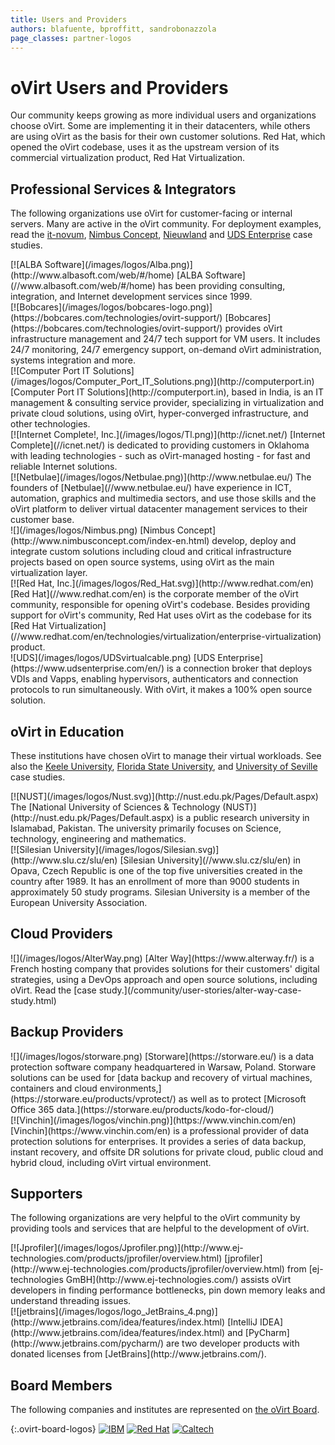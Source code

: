 ```yaml
---
title: Users and Providers
authors: blafuente, bproffitt, sandrobonazzola
page_classes: partner-logos
---
```


<!-- TODO: Content review -->

# oVirt Users and Providers

Our community keeps growing as more individual users and organizations choose oVirt. Some are implementing it in their datacenters, while others are using oVirt as the basis for their own customer solutions. Red Hat, which opened the oVirt codebase, uses it as the upstream version of its commercial virtualization product, Red Hat Virtualization.

## Professional Services & Integrators

The following organizations use oVirt for customer-facing or internal servers. Many are active in the oVirt community. For deployment examples, read the [it-novum](/community/user-stories/it-novum-case-study.html), [Nimbus Concept](/community/user-stories/nimbus-concept-case-study.html), [Nieuwland](/community/user-stories/nieuwland-case-study.html) and [UDS Enterprise](/community/user-stories/universidad-de-sevilla-case-study.html) case studies.

<div class="case-studies">
<div class="case-study">
[![ALBA Software](/images/logos/Alba.png)](http://www.albasoft.com/web/#/home)
[ALBA Software](//www.albasoft.com/web/#/home) has been providing consulting, integration, and Internet development services since 1999.
</div>

<div class="case-study">
[![Bobcares](/images/logos/bobcares-logo.png)](https://bobcares.com/technologies/ovirt-support/)
[Bobcares](https://bobcares.com/technologies/ovirt-support/) provides oVirt infrastructure management and 24/7 tech support for VM users. It includes 24/7 monitoring, 24/7 emergency support, on-demand oVirt administration, systems integration and more.
</div>

<div class="case-study">
[![Computer Port IT Solutions](/images/logos/Computer_Port_IT_Solutions.png)](http://computerport.in)
[Computer Port IT Solutions](http://computerport.in), based in India, is an IT management & consulting service provider, specializing in virtualization and private cloud solutions, using oVirt, hyper-converged infrastructure, and other technologies.
</div>

<div class="case-study">
[![Internet Complete!, Inc.](/images/logos/Tl.png)](http://icnet.net/)
 [Internet Complete](//icnet.net/) is dedicated to providing customers in Oklahoma with leading technologies - such as oVirt-managed hosting - for fast and reliable Internet solutions.
</div>

<div class="case-study">
[![Netbulae](/images/logos/Netbulae.png)](http://www.netbulae.eu/)
The founders of [Netbulae](//www.netbulae.eu/) have experience in ICT, automation, graphics and multimedia sectors, and use those skills and the oVirt platform to deliver virtual datacenter management services to their customer base.
</div>

<div class="case-study">
![](/images/logos/Nimbus.png)
[Nimbus Concept](http://www.nimbusconcept.com/index-en.html) develop, deploy and integrate custom solutions including cloud and critical infrastructure projects based on open source systems, using oVirt as the main virtualization layer.
</div>

<div class="case-study">
[![Red Hat, Inc.](/images/logos/Red_Hat.svg)](http://www.redhat.com/en)
[Red Hat](//www.redhat.com/en) is the corporate member of the oVirt community, responsible for opening oVirt's codebase. Besides providing support for oVirt's community, Red Hat uses oVirt as the codebase for its [Red Hat Virtualization](//www.redhat.com/en/technologies/virtualization/enterprise-virtualization) product.
</div>


<div class="case-study">
![UDS](/images/logos/UDSvirtualcable.png)
[UDS Enterprise](https://www.udsenterprise.com/en/) is a connection broker that deploys VDIs and Vapps, enabling hypervisors, authenticators and connection protocols to run simultaneously. With oVirt, it makes a 100% open source solution.
</div>

## oVirt in Education

These institutions have chosen oVirt to manage their virtual workloads. See also the [Keele University](/community/user-stories/keele-university-case-study.html), [Florida State University](/community/user-stories/RCC-case-study.html), and [University of Seville](/community/user-stories/universidad-de-sevilla-case-study.html) case studies.

<div class="case-studies">
<div class="case-study">
[![NUST](/images/logos/Nust.svg)](http://nust.edu.pk/Pages/Default.aspx)
The [National University of Sciences & Technology (NUST)](http://nust.edu.pk/Pages/Default.aspx) is a public research university in Islamabad, Pakistan. The university primarily focuses on Science, technology, engineering and mathematics.
</div>

<div class="case-study">
[![Silesian University](/images/logos/Silesian.svg)](http://www.slu.cz/slu/en)
[Silesian University](//www.slu.cz/slu/en) in Opava, Czech Republic is one of the top five universities created in the country after 1989. It has an enrollment of more than 9000 students in approximately 50 study programs. Silesian University is a member of the European University Association.
</div>

## Cloud Providers

<div class="case-studies">
<div class="case-study">
![](/images/logos/AlterWay.png)
[Alter Way](https://www.alterway.fr/) is a French hosting company that provides solutions for their customers' digital strategies, using a DevOps approach and open source solutions, including oVirt. Read the [case study.](/community/user-stories/alter-way-case-study.html)
</div>

## Backup Providers
<div class="case-studies">
<div class="case-study">
![](/images/logos/storware.png)
[Storware](https://storware.eu/) is a data protection software company headquartered in Warsaw, Poland. Storware solutions can be used for [data backup and recovery of virtual machines, containers and cloud environments,](https://storware.eu/products/vprotect/) as well as to protect [Microsoft Office 365 data.](https://storware.eu/products/kodo-for-cloud/)
</div>
<div class="case-study">
[![Vinchin](/images/logos/vinchin.png)](https://www.vinchin.com/en)
[Vinchin](https://www.vinchin.com/en) is a professional provider of data protection solutions for enterprises. It provides a series of data backup, instant recovery, and offsite DR solutions for private cloud, public cloud and hybrid cloud, including oVirt virtual environment. 
</div>

## Supporters

The following organizations are very helpful to the oVirt community by providing tools and services that are helpful to the development of oVirt.

<div class="case-studies">
<div class="case-study">
[![Jprofiler](/images/logos/Jprofiler.png)](http://www.ej-technologies.com/products/jprofiler/overview.html)
[jprofiler](http://www.ej-technologies.com/products/jprofiler/overview.html) from [ej-technologies GmBH](http://www.ej-technologies.com/) assists oVirt developers in finding performance bottlenecks, pin down memory leaks and understand threading issues.
</div>

<div class="case-study">
[![jetbrains](/images/logos/logo_JetBrains_4.png)](http://www.jetbrains.com/idea/features/index.html)
[IntelliJ IDEA](http://www.jetbrains.com/idea/features/index.html) and [PyCharm](http://www.jetbrains.com/pycharm/) are two developer products with donated licenses from [JetBrains](http://www.jetbrains.com/).
</div>

## Board Members

The following companies and institutes are represented on [the oVirt Board](/community/about/board.html).

{:.ovirt-board-logos}
[![IBM](/images/logos/IBM.svg)](//ibm.com/)
[![Red Hat](/images/logos/Red_Hat.svg)](//redhat.com/)
[![Caltech](/images/logos/Caltech.svg)](//www.caltech.edu/)
